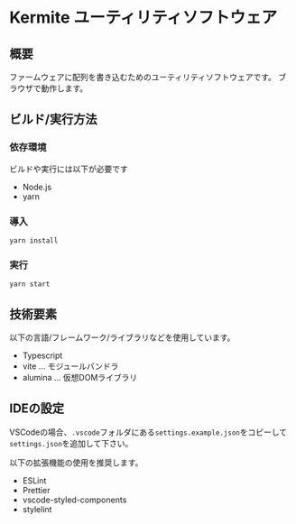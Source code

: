 # Kermite ユーティリティソフトウェア

## 概要
ファームウェアに配列を書き込むためのユーティリティソフトウェアです。
ブラウザで動作します。

## ビルド/実行方法

### 依存環境

ビルドや実行には以下が必要です

- Node.js
- yarn
### 導入

```
yarn install
```

### 実行

```
yarn start
```
## 技術要素

以下の言語/フレームワーク/ライブラリなどを使用しています。
- Typescript
- vite ... モジュールバンドラ
- alumina ... 仮想DOMライブラリ

## IDEの設定

VSCodeの場合、`.vscode`フォルダにある`settings.example.json`をコピーして`settings.json`を追加して下さい。

以下の拡張機能の使用を推奨します。
* ESLint
* Prettier
* vscode-styled-components
* stylelint